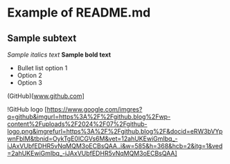 # Example of README.md
## Sample subtext
*Sample italics text*
**Sample bold text**
* Bullet list option 1
* Option 2
* Option 3

(GitHub)[www.github.com]

!GitHub logo [https://www.google.com/imgres?q=github&imgurl=https%3A%2F%2Fgithub.blog%2Fwp-content%2Fuploads%2F2024%2F07%2Fgithub-logo.png&imgrefurl=https%3A%2F%2Fgithub.blog%2F&docid=eRW3bVYpwnFbIM&tbnid=OykTgE0lCGVs6M&vet=12ahUKEwiGmIbq_-iJAxVUbfEDHR5vNqMQM3oECBsQAA..i&w=585&h=368&hcb=2&itg=1&ved=2ahUKEwiGmIbq_-iJAxVUbfEDHR5vNqMQM3oECBsQAA]
